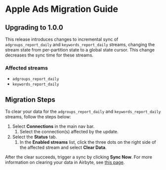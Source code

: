 # Apple Ads Migration Guide

## Upgrading to 1.0.0

This release introduces changes to incremental sync of `adgroups_report_daily` and `keywords_report_daily` streams, changing the stream state from per-partition state to a global state cursor. This change decreases the sync time for these streams.

### Affected streams
- `adgroups_report_daily`
- `keywords_report_daily`

## Migration Steps

To clear your data for the `adgroups_report_daily` and `keywords_report_daily` streams, follow the steps below:

1. Select **Connections** in the main nav bar.
   1. Select the connection(s) affected by the update.
2. Select the **Status** tab.
   1. In the **Enabled streams** list, click the three dots on the right side of the affected stream and select **Clear Data**.

After the clear succeeds, trigger a sync by clicking **Sync Now**. For more information on clearing your data in Airbyte, see [this page](/platform/operator-guides/clear).
